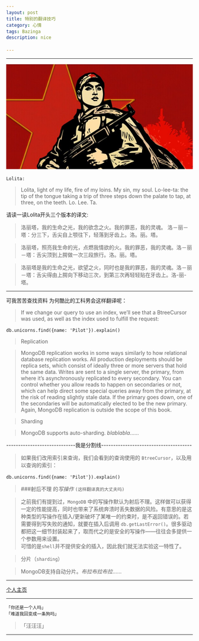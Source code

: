 ```yaml
---
layout: post
title: 特别的翻译技巧
category: 心情
tags: Bazinga
description: nice

---
```

----------

![](https://raw.githubusercontent.com/Ashtray/Ashtray.github.io/master/imag/%E7%BA%A2%E5%86%9B.jpg)  


	Lolita:   

>Lolita, light of my life, fire of my loins. My sin, my soul. Lo-lee-ta: the tip of the tongue taking a trip of three steps down the palate to tap, at three, on the teeth. Lo. Lee. Ta.   

 <!-- more -->

请读一读Lolita开头三个版本的译文:  

>洛丽塔，我的生命之光，我的欲念之火。我的罪恶，我的灵魂。 洛－丽－塔：分三下，舌尖自上颚往下，轻落到牙齿上。洛。丽。塔。   

>洛丽塔，照亮我生命的光，点燃我情欲的火。我的罪恶，我的灵魂。洛－丽－塔：舌尖顶到上腭做一次三段旅行。洛。丽。塔。  

>洛丽塔是我的生命之光，欲望之火，同时也是我的罪恶，我的灵魂。洛－丽－塔：舌尖得由上腭向下移动三次，到第三次再轻轻贴在牙齿上。洛-丽-塔。   


-------------------------

可我苦苦查找资料 为何酷比的工科男会这样翻译呢：  

>If we change our query to use an index, we’ll see that a BtreeCursor was used, as well as the index used to fulfill the
request:  
	
	db.unicorns.find({name: 'Pilot'}).explain()  

>Replication  

>MongoDB replication works in some ways similarly to how relational database replication works. All production deployments should be replica sets, which consist of ideally three or more servers that hold the same data. Writes are sent to a single server, the primary, from where it’s asynchronously replicated to every secondary. You can control whether you allow reads to happen on secondaries or not, which can help direct some special queries away from the primary, at the risk of reading slightly stale data. If the primary goes down, one of the secondaries will be automatically elected to be the new primary. Again, MongoDB replication is outside the scope of this book.  

>Sharding  

>MongoDB supports auto-sharding. *blablabla*……   

-----------------------------我是分割线--------------------------------------

>如果我们改用索引来查询，我们会看到的查询使用的 `BtreeCursor`，以及用以查询的索引：  

	db.unicorns.find({name: 'Pilot'}).explain()  

>###射后不理 的*写操作*  `(这样翻译真的大丈夫吗)`


>之前我们有提到过，`MongoDB` 中的写操作默认为射后不理。这样做可以获得一定的性能提高，同时也带来了系统奔溃时丢失数据的风险。有意思的是这种类型的写操作在插入/更新破坏了某唯一的约束时，是不返回错误的。若需要得到写失败的通知，就要在插入后调用 `db.getLastError()`。很多驱动都把这一细节封装起来了，取而代之的是安全的写操作——往往会多提供一个参数用来设置。  
可惜的是`shell`并不提供安全的插入，因此我们就无法实验这一特性了。  

>分片（`sharding`）  

>MongoDB支持自动分片。*布拉布拉布拉*……  

--------------------

[个人主页](http://Ashtray.github.io)

----------

	「你还是一个人吗」
	「难道我回变成一条狗吗」  

>「汪汪汪」

-----------------
    
 
